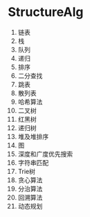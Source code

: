# StructureAlg

1. 链表
2. 栈
3. 队列
4. 递归
5. 排序
6. 二分查找
7. 跳表
8. 散列表
9. 哈希算法
10. 二叉树
11. 红黑树
12. 递归树
13. 堆及堆排序
14. 图
15. 深度和广度优先搜索
16. 字符串匹配
17. Trie树
18. 贪心算法
19. 分治算法
20. 回溯算法
21. 动态规划

